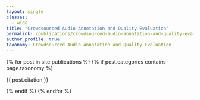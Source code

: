 ```yaml
---
layout: single
classes: 
  - wide
title: "Crowdsourced Audio Annotation and Quality Evaluation"
permalink: /publications/crowdsourced-audio-annotation-and-quality-evaluation
author_profile: true
taxonomy: Crowdsourced Audio Annotation and Quality Evaluation
---
```


<section class="taxonomy__section">
{% for post in site.publications %}
  {% if post.categories contains page.taxonomy %}
      <div class="small entries-{{ page.entries_layout | default: 'list' }}">
          <p class="archive__item-excerpt" itemprop="description">
            <a href="{{ post.paperurl }}"><i class="fas fa-fw fa-file-pdf" aria-hidden="true"></i></a>
            <a href="{{ post.permalink }}" style="text-decoration:none;">
            {{ post.citation }} </a>
          </p>
      </div>
  {% endif %}
{% endfor %}
</section>